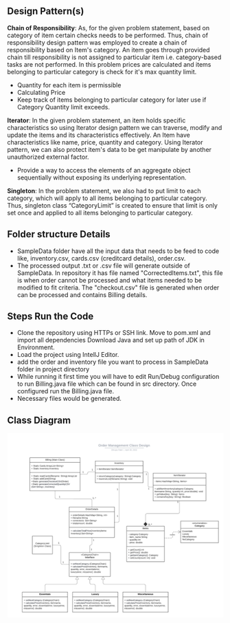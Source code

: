  <h2> Design Pattern(s) </h2>

<b>Chain of Responsibility</b>: As, for the given problem statement, based on category of item certain checks needs to be performed. Thus, chain of responsibility design pattern was employed to create a chain of responsibility based on Item's category. An item goes through provided chain till responsibility is not assigned to particular item i.e. category-based tasks are not performed. In this problem prices are calculated and items belonging to particular category is check for it's max quantity limit.

-	Quantity for each item is permissible
-	Calculating Price
-	Keep track of items belonging to particular category for later use if Category Quantity limit exceeds.


<b>Iterator</b>: In the given problem statement, an item holds specific characteristics so using Iterator design pattern we can traverse, modify and update the items and its characteristics effectively. An Item have characteristics like name, price, quantity and category. Using Iterator pattern, we can also protect item's data to be get manipulate by another unauthorized external factor.

-	Provide a way to access the elements of an aggregate object sequentially without exposing its underlying representation.


<b>Singleton</b>: In the problem statement, we also had to put limit to each category, which will apply to all items belonging to particular category. Thus, singleton class “CategoryLimit” is created to ensure that limit is only set once and applied to all items belonging to particular category.

<h2> Folder structure Details </h2>

- SampleData folder have all the input data that needs to be feed to code like, inventory.csv, cards.csv (creditcard details), order.csv.
- The processed output .txt or .csv file will generate outside of SampleData. In repository it has file named "CorrectedItems.txt", this file is when order cannot be processed and what items needed to be modified to fit criteria. The "checkout.csv" file is generated when order can be processed and contains Billing details.

<h2> Steps Run the Code </h2>

- Clone the repository using HTTPs or SSH link. Move to pom.xml and import all dependencies Download Java and set up path of JDK in Environment.
- Load the project using IntellJ Editor.
- add the order and inventory file you want to process in SampleData folder in project directory
- While running it first time you will have to edit Run/Debug configuration to run Billing.java file which can be found in src directory. Once configured run the Billing.java file.
- Necessary files would be generated.

<h2> Class Diagram </h2>

![Class Diagram](https://github.com/gopinathsjsu/individual-project-Dhrupa-patel/blob/2c7414e0fa08f4b036b88c5b44f8071d96d1087e/Order%20Management%20UML%20class.png?raw=true)
